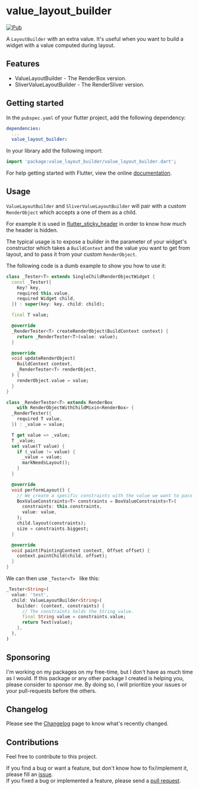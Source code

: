 # value_layout_builder

[![Pub](https://img.shields.io/pub/v/value_layout_builder.svg)][pub]

A `LayoutBuilder` with an extra value. It's useful when you want to build a widget with a value computed during layout.

## Features
* ValueLayoutBuilder - The RenderBox version.
* SliverValueLayoutBuilder - The RenderSliver version.

## Getting started

In the `pubspec.yaml` of your flutter project, add the following dependency:

```yaml
dependencies:
  ...
  value_layout_builder:
```

In your library add the following import:

```dart
import 'package:value_layout_builder/value_layout_builder.dart';
```

For help getting started with Flutter, view the online [documentation](https://flutter.io/).

## Usage

`ValueLayoutBuilder` and `SliverValueLayoutBuilder` will pair with a custom `RenderObject` which accepts a one of them as a child.

For example it is used in [flutter_sticky_header][flutter_sticky_header] in order to know how much the header is hidden.


The typical usage is to expose a builder in the parameter of your widget's constructor which takes a `BuildContext` and the value you want to get from layout, and to pass it from your custom `RenderObject`.

The following code is a dumb example to show you how to use it:
```dart
class _Tester<T> extends SingleChildRenderObjectWidget {
  const _Tester({
    Key? key,
    required this.value,
    required Widget child,
  }) : super(key: key, child: child);

  final T value;

  @override
  _RenderTester<T> createRenderObject(BuildContext context) {
    return _RenderTester<T>(value: value);
  }

  @override
  void updateRenderObject(
    BuildContext context,
    _RenderTester<T> renderObject,
  ) {
    renderObject.value = value;
  }
}

class _RenderTester<T> extends RenderBox
    with RenderObjectWithChildMixin<RenderBox> {
  _RenderTester({
    required T value,
  }) : _value = value;

  T get value => _value;
  T _value;
  set value(T value) {
    if (_value != value) {
      _value = value;
      markNeedsLayout();
    }
  }

  @override
  void performLayout() {
    // We create a specific constraints with the value we want to pass to the builder.
    BoxValueConstraints<T> constraints = BoxValueConstraints<T>(
      constraints: this.constraints,
      value: value,
    );
    child.layout(constraints);
    size = constraints.biggest;
  }

  @override
  void paint(PaintingContext context, Offset offset) {
    context.paintChild(child, offset);
  }
}
```

We can then use `_Tester<T> ` like this:
```dart
_Tester<String>(
  value: 'test',
  child: ValueLayoutBuilder<String>(
    builder: (context, constraints) {
      // The constraints holds the String value.
      final String value = constraints.value;
      return Text(value);
    },
  ),
)
```

## Sponsoring

I'm working on my packages on my free-time, but I don't have as much time as I would. If this package or any other package I created is helping you, please consider to sponsor me. By doing so, I will prioritize your issues or your pull-requests before the others. 

## Changelog

Please see the [Changelog][changelog] page to know what's recently changed.

## Contributions

Feel free to contribute to this project.

If you find a bug or want a feature, but don't know how to fix/implement it, please fill an [issue][issue].  
If you fixed a bug or implemented a feature, please send a [pull request][pr].

<!--Links-->
[pub]: https://pub.dartlang.org/packages/value_layout_builder
[changelog]: https://github.com/letsar/value_layout_builder/blob/master/CHANGELOG.md
[issue]: https://github.com/letsar/value_layout_builder/issues
[pr]: https://github.com/letsar/value_layout_builder/pulls
[flutter_sticky_header]: https://github.com/letsar/flutter_sticky_header/

